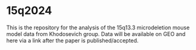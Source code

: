 # 15q2024

This is the repository for the analysis of the 15q13.3 microdeletion mouse model data from Khodosevich group.
Data will be available on GEO and here via a link after the paper is published/accepted. 
